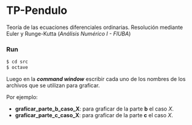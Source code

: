 # TP-Pendulo

Teoría de las ecuaciones diferenciales ordinarias. Resolución mediante Euler y Runge-Kutta (_Análisis Numérico I - FIUBA_)

### Run

```bash
$ cd src
$ octave 
```

Luego en la _**command window**_ escribir cada uno de los nombres de los archivos que se utilizan para graficar. 

Por ejemplo:

- **graficar_parte_b_caso_X**: para graficar de la parte **b** el caso _X_.
- **graficar_parte_c_caso_X**: para graficar de la parte **c** el caso _X_.


